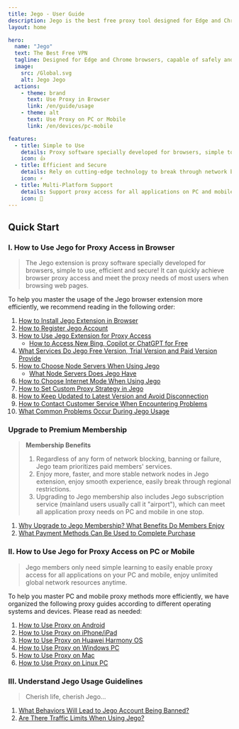 ```yaml
---
title: Jego - User Guide
description: Jego is the best free proxy tool designed for Edge and Chrome browsers, capable of safely and efficiently bypassing firewalls (proxy), easily accessing global websites. It's simple to use, efficient and secure. The Jego extension relies on cutting-edge technology to break through network blocks, providing users with unlimited traffic and seamless global internet access experience.
layout: home

hero:
  name: "Jego"
  text: The Best Free VPN
  tagline: Designed for Edge and Chrome browsers, capable of safely and efficiently bypassing firewalls (proxy), easily accessing global websites. It's simple to use, efficient and secure.
  image:
    src: /Global.svg
    alt: Jego Jego
  actions:
    - theme: brand
      text: Use Proxy in Browser
      link: /en/guide/usage
    - theme: alt
      text: Use Proxy on PC or Mobile
      link: /en/devices/pc-mobile

features:
  - title: Simple to Use
    details: Proxy software specially developed for browsers, simple to use, efficient and secure! Quickly achieve browser proxy access
    icon: 👍
  - title: Efficient and Secure
    details: Rely on cutting-edge technology to break through network blocks, providing users with unlimited traffic and seamless global internet access experience
    icon: ⚡
  - title: Multi-Platform Support
    details: Support proxy access for all applications on PC and mobile, enjoy unlimited global network resources anytime
    icon: 📲
---
```


## Quick Start

### I. How to Use Jego for Proxy Access in Browser

> The Jego extension is proxy software specially developed for browsers, simple to use, efficient and secure! It can quickly achieve browser proxy access and meet the proxy needs of most users when browsing web pages.

To help you master the usage of the Jego browser extension more efficiently, we recommend reading in the following order:

1. [How to Install Jego Extension in Browser](/en/guide/installation)
2. [How to Register Jego Account](/en/guide/registration)
3. [How to Use Jego Extension for Proxy Access](/en/guide/usage)
   * [How to Access New Bing, Copilot or ChatGPT for Free](/en/guide/chatgpt-access)
4. [What Services Do Jego Free Version, Trial Version and Paid Version Provide](/en/guide/services)
5. [How to Choose Node Servers When Using Jego](/en/guide/node-selection)
   * [What Node Servers Does Jego Have](/en/guide/nodes)
6. [How to Choose Internet Mode When Using Jego](/en/guide/mode-selection)
7. [How to Set Custom Proxy Strategy in Jego](/en/guide/proxy-strategy)
8. [How to Keep Updated to Latest Version and Avoid Disconnection](/en/guide/keep-updated)
9. [How to Contact Customer Service When Encountering Problems](/en/guide/support)
10. [What Common Problems Occur During Jego Usage](/en/guide/faq)

### Upgrade to Premium Membership

> **Membership Benefits**
> 
> 1. Regardless of any form of network blocking, banning or failure, Jego team prioritizes paid members' services.
> 2. Enjoy more, faster, and more stable network nodes in Jego extension, enjoy smooth experience, easily break through regional restrictions.
> 3. Upgrading to Jego membership also includes Jego subscription service (mainland users usually call it "airport"), which can meet all application proxy needs on PC and mobile in one stop.

1. [Why Upgrade to Jego Membership? What Benefits Do Members Enjoy](/en/membership/benefits)
2. [What Payment Methods Can Be Used to Complete Purchase](/en/membership/payment)

### II. How to Use Jego for Proxy Access on PC or Mobile

> Jego members only need simple learning to easily enable proxy access for all applications on your PC and mobile, enjoy unlimited global network resources anytime.

To help you master PC and mobile proxy methods more efficiently, we have organized the following proxy guides according to different operating systems and devices. Please read as needed:

1. [How to Use Proxy on Android](/en/devices/android)
2. [How to Use Proxy on iPhone/iPad](/en/devices/ios)
3. [How to Use Proxy on Huawei Harmony OS](/en/devices/harmony)
4. [How to Use Proxy on Windows PC](/en/devices/windows)
5. [How to Use Proxy on Mac](/en/devices/mac)
6. [How to Use Proxy on Linux PC](/en/devices/linux)

### III. Understand Jego Usage Guidelines

> Cherish life, cherish Jego...

1. [What Behaviors Will Lead to Jego Account Being Banned?](/en/abuse/fair-use)
2. [Are There Traffic Limits When Using Jego?](/en/abuse/limits) 
